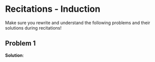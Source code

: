 # Recitations - Induction

Make sure you rewrite and understand the following problems and 
their solutions during recitations!

## Problem 1

**Solution**: